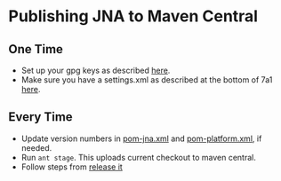 Publishing JNA to Maven Central
===============================

One Time
--------

* Set up your gpg keys as described [here](https://docs.sonatype.org/display/Repository/How+To+Generate+PGP+Signatures+With+Maven).
* Make sure you have a settings.xml as described at the bottom of 7a1 [here](https://docs.sonatype.org/display/Repository/Sonatype+OSS+Maven+Repository+Usage+Guide#SonatypeOSSMavenRepositoryUsageGuide-7a.1.POMandsettingsconfig).

Every Time
----------

* Update version numbers in [pom-jna.xml](https://github.com/twall/jna/blob/master/pom-jna.xml) and [pom-platform.xml](https://github.com/twall/jna/blob/master/pom-platform.xml), if needed.
* Run `ant stage`. This uploads current checkout to maven central.
* Follow steps from [release it](https://docs.sonatype.org/display/Repository/Sonatype+OSS+Maven+Repository+Usage+Guide#SonatypeOSSMavenRepositoryUsageGuide-8a.ReleaseIt)

